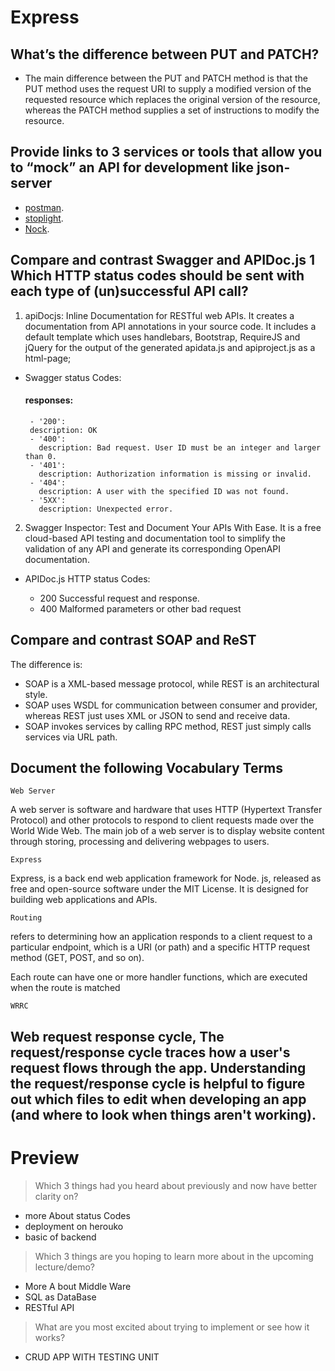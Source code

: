 # Express

## What’s the difference between PUT and PATCH?

- The main difference between the PUT and PATCH method is that the PUT method uses the request URI to supply a modified version of the requested resource which replaces the original version of the resource, whereas the PATCH method supplies a set of instructions to modify the resource.

## Provide links to 3 services or tools that allow you to “mock” an API for development like json-server

- [postman](https://www.postman.com/).
- [stoplight](https://stoplight.io/).
- [Nock](https://github.com/nock/nock).

## Compare and contrast Swagger and APIDoc.js 1 Which HTTP status codes should be sent with each type of (un)successful API call?
1. apiDocjs: Inline Documentation for RESTful web APIs. It creates a documentation from API annotations in your source code. It includes a default template which uses handlebars, Bootstrap, RequireJS and jQuery for the output of the generated apidata.js and apiproject.js as a html-page; 

-  Swagger status Codes:

    #### responses:
        - '200':
        description: OK
        - '400':
          description: Bad request. User ID must be an integer and larger than 0.
        - '401':
          description: Authorization information is missing or invalid.
        - '404':
          description: A user with the specified ID was not found.
        - '5XX':
          description: Unexpected error. 

2. Swagger Inspector: Test and Document Your APIs With Ease. It is a free cloud-based API testing and documentation tool to simplify the validation of any API and generate its corresponding OpenAPI documentation.


 - APIDoc.js HTTP status Codes:

    - 200	Successful request and response.
    - 400	Malformed parameters or other bad request

## Compare and contrast SOAP and ReST

The difference is:
-  SOAP is a XML-based message protocol, while REST is an architectural style.
-  SOAP uses WSDL for communication between consumer and provider, whereas REST just uses XML or JSON to send and receive data. 
- SOAP invokes services by calling RPC method, REST just simply calls services via URL path.

## Document the following Vocabulary Terms

``Web Server``

A web server is software and hardware that uses HTTP (Hypertext Transfer Protocol) and other protocols to respond to client requests made over the World Wide Web. The main job of a web server is to display website content through storing, processing and delivering webpages to users.

``Express``

Express, is a back end web application framework for Node. js, released as free and open-source software under the MIT License. It is designed for building web applications and APIs.

``Routing``

refers to determining how an application responds to a client request to a particular endpoint, which is a URI (or path) and a specific HTTP request method (GET, POST, and so on).

Each route can have one or more handler functions, which are executed when the route is matched

``WRRC``

Web request response cycle, The request/response cycle traces how a user's request flows through the app. Understanding the request/response cycle is helpful to figure out which files to edit when developing an app (and where to look when things aren't working).
------------------------------------------------------------------------------------------------------
# Preview
> Which 3 things had you heard about previously and now have better clarity on?
- more About status Codes
- deployment on herouko 
- basic of backend 
> Which 3 things are you hoping to learn more about in the upcoming lecture/demo? 
- More A bout Middle Ware 
- SQL as DataBase 
- RESTful API
> What are you most excited about trying to implement or see how it works?
- CRUD APP WITH TESTING UNIT 

